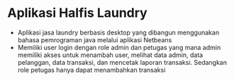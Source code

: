# Aplikasi Halfis Laundry
* Aplikasi jasa laundry berbasis desktop yang dibangun menggunakan bahasa pemrograman java melalui aplikasi Netbeans 
* Memiliki user login dengan role admin dan petugas yang mana admin memiliki akses untuk menambah user, melihat data admin, data pelanggan, data transaksi, dan mencetak laporan transaksi. Sedangkan role petugas hanya dapat menambahkan transaksi
